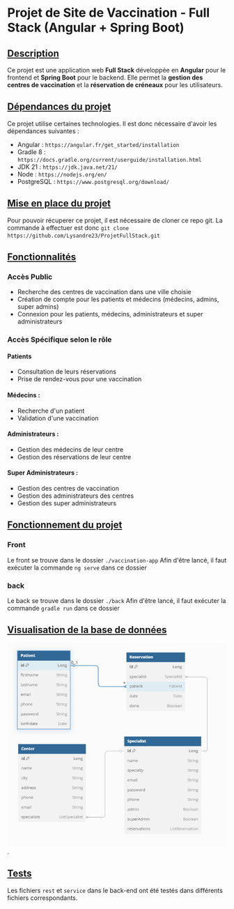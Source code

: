 # Projet de Site de Vaccination - Full Stack (Angular + Spring Boot)

## <u>Description</u>

Ce projet est une application web **Full Stack** développée en **Angular** pour le frontend et **Spring Boot** pour le backend.
Elle permet la **gestion des centres de vaccination** et la **réservation de créneaux** pour les utilisateurs.

## <u>Dépendances du projet</u>

Ce projet utilise certaines technologies.
Il est donc nécessaire d'avoir les dépendances suivantes : 
* Angular : `https://angular.fr/get_started/installation`
* Gradle 8 : `https://docs.gradle.org/current/userguide/installation.html`
* JDK 21 : `https://jdk.java.net/21/` 
* Node : `https://nodejs.org/en/`
* PostgreSQL : `https://www.postgresql.org/download/`

## <u>Mise en place du projet</u>

Pour pouvoir récuperer ce projet, il est nécessaire de cloner ce repo git.
La commande à effectuer est donc `git clone https://github.com/Lysandre23/ProjetFullStack.git`

## <u>Fonctionnalités</u>

### Accès Public

* Recherche des centres de vaccination dans une ville choisie
* Création de compte pour les patients et médecins (médecins, admins, super admins)
* Connexion pour les patients, médecins, administrateurs et super administrateurs

### Accès Spécifique selon le rôle

#### Patients

* Consultation de leurs réservations
* Prise de rendez-vous pour une vaccination

#### Médecins :

* Recherche d'un patient
* Validation d'une vaccination

#### Administrateurs :

* Gestion des médecins de leur centre
* Gestion des réservations de leur centre

#### Super Administrateurs :

* Gestion des centres de vaccination
* Gestion des administrateurs des centres
* Gestion des super administrateurs

## <u>Fonctionnement du projet</u>

### Front

Le front se trouve dans le dossier `./vaccination-app`
Afin d'être lancé, il faut exécuter la commande `ng serve` dans ce dossier

### back

Le back se trouve dans le dossier `./back`
Afin d'être lancé, il faut exécuter la commande `gradle run` dans ce dossier

## <u>Visualisation de la base de données</u>

![](/readme/bdd.PNG?raw=true "Base de données").

## <u>Tests</u>

Les fichiers `rest` et `service` dans le back-end ont été testés dans différents fichiers correspondants.
